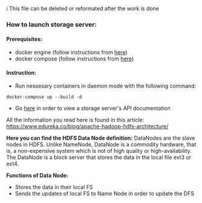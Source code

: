 :information_source: This file can be deleted or reformated after the work is done

### How to launch storage server:
#### Prerequisites:
* docker engine (follow instructions from [here](https://docs.docker.com/get-docker/))
* docker compose (follow instructions from [here](https://docs.docker.com/compose/install/))
#### Instruction:
* Run nessesary containers in daemon mode with the following command:
```
docker-compose up --build -d 
```
* Go [here](http://52.14.131.8:8000/docs) in order to view a storage server's API documentation

All the information you read here is found in this article: https://www.edureka.co/blog/apache-hadoop-hdfs-architecture/

**Here you can find the HDFS Data Node definition:**
DataNodes are the slave nodes in HDFS. Unlike NameNode, DataNode is a commodity hardware, that is, a non-expensive system which is not of high quality or high-availability. The DataNode is a block server that stores the data in the local file ext3 or ext4.

**Functions of Data Node:**
* Stores the data in their local FS
* Sends the updates of local FS to Name Node in order to update the DFS
